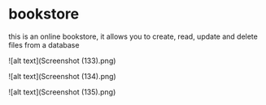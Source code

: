 # bookstore

this is an online bookstore, it allows you to create, read, update and delete files from a database  

![alt text](Screenshot (133).png)

![alt text](Screenshot (134).png)

![alt text](Screenshot (135).png)
